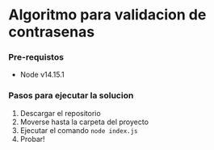 # Algoritmo para validacion de contrasenas
### Pre-requistos
- Node v14.15.1

### Pasos para ejecutar la solucion
1. Descargar el repositorio
2. Moverse hasta la carpeta del proyecto
3. Ejecutar el comando `node index.js`
4. Probar!